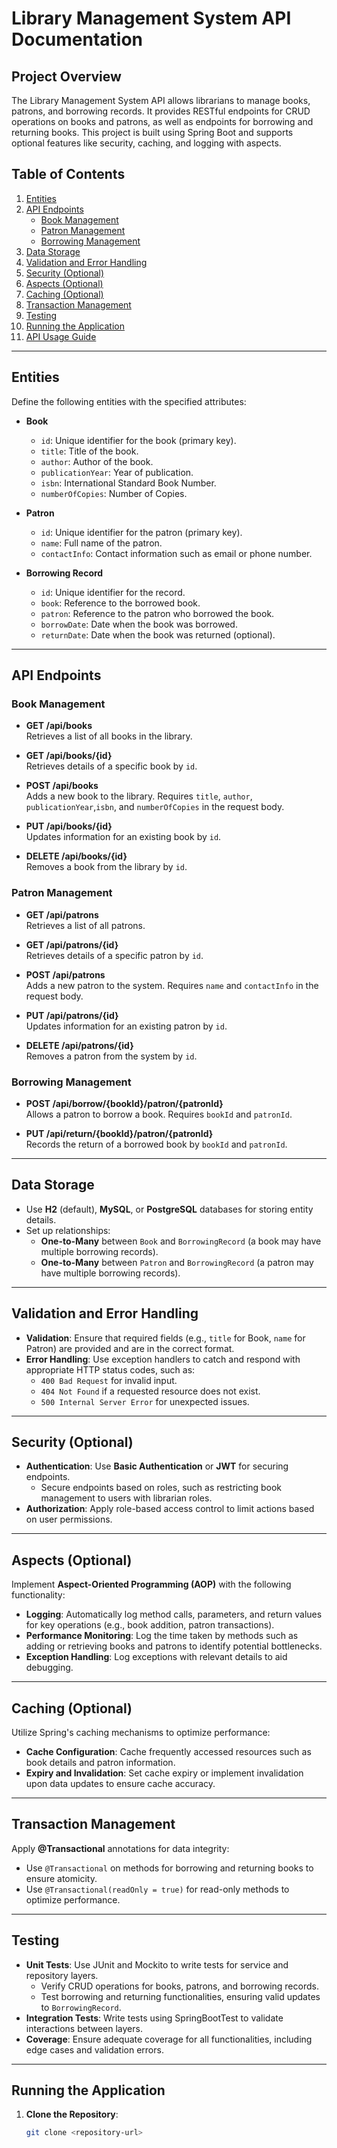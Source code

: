 # Library Management System API Documentation

## Project Overview

The Library Management System API allows librarians to manage books, patrons, and borrowing records. It provides RESTful endpoints for CRUD operations on books and patrons, as well as endpoints for borrowing and returning books. This project is built using Spring Boot and supports optional features like security, caching, and logging with aspects.

## Table of Contents

1. [Entities](#entities)
2. [API Endpoints](#api-endpoints)
    - [Book Management](#book-management)
    - [Patron Management](#patron-management)
    - [Borrowing Management](#borrowing-management)
3. [Data Storage](#data-storage)
4. [Validation and Error Handling](#validation-and-error-handling)
5. [Security (Optional)](#security-optional)
6. [Aspects (Optional)](#aspects-optional)
7. [Caching (Optional)](#caching-optional)
8. [Transaction Management](#transaction-management)
9. [Testing](#testing)
10. [Running the Application](#running-the-application)
11. [API Usage Guide](#api-usage-guide)

---

## Entities

Define the following entities with the specified attributes:

- **Book**
    - `id`: Unique identifier for the book (primary key).
    - `title`: Title of the book.
    - `author`: Author of the book.
    - `publicationYear`: Year of publication.
    - `isbn`: International Standard Book Number.
    - `numberOfCopies`: Number of Copies.
    

- **Patron**
    - `id`: Unique identifier for the patron (primary key).
    - `name`: Full name of the patron.
    - `contactInfo`: Contact information such as email or phone number.


- **Borrowing Record**
    - `id`: Unique identifier for the record.
    - `book`: Reference to the borrowed book.
    - `patron`: Reference to the patron who borrowed the book.
    - `borrowDate`: Date when the book was borrowed.
    - `returnDate`: Date when the book was returned (optional).

---

## API Endpoints

### Book Management

- **GET /api/books**  
  Retrieves a list of all books in the library.

- **GET /api/books/{id}**  
  Retrieves details of a specific book by `id`.

- **POST /api/books**  
  Adds a new book to the library. Requires `title`, `author`, `publicationYear`,`isbn`, and `numberOfCopies` in the request body.

- **PUT /api/books/{id}**  
  Updates information for an existing book by `id`.

- **DELETE /api/books/{id}**  
  Removes a book from the library by `id`.

### Patron Management

- **GET /api/patrons**  
  Retrieves a list of all patrons.

- **GET /api/patrons/{id}**  
  Retrieves details of a specific patron by `id`.

- **POST /api/patrons**  
  Adds a new patron to the system. Requires `name` and `contactInfo` in the request body.

- **PUT /api/patrons/{id}**  
  Updates information for an existing patron by `id`.

- **DELETE /api/patrons/{id}**  
  Removes a patron from the system by `id`.

### Borrowing Management

- **POST /api/borrow/{bookId}/patron/{patronId}**  
  Allows a patron to borrow a book. Requires `bookId` and `patronId`.

- **PUT /api/return/{bookId}/patron/{patronId}**  
  Records the return of a borrowed book by `bookId` and `patronId`.

---

## Data Storage

- Use **H2** (default), **MySQL**, or **PostgreSQL** databases for storing entity details.
- Set up relationships:
    - **One-to-Many** between `Book` and `BorrowingRecord` (a book may have multiple borrowing records).
    - **One-to-Many** between `Patron` and `BorrowingRecord` (a patron may have multiple borrowing records).

---

## Validation and Error Handling

- **Validation**: Ensure that required fields (e.g., `title` for Book, `name` for Patron) are provided and are in the correct format.
- **Error Handling**: Use exception handlers to catch and respond with appropriate HTTP status codes, such as:
    - `400 Bad Request` for invalid input.
    - `404 Not Found` if a requested resource does not exist.
    - `500 Internal Server Error` for unexpected issues.

---

## Security (Optional)

- **Authentication**: Use **Basic Authentication** or **JWT** for securing endpoints.
    - Secure endpoints based on roles, such as restricting book management to users with librarian roles.
- **Authorization**: Apply role-based access control to limit actions based on user permissions.

---

## Aspects (Optional)

Implement **Aspect-Oriented Programming (AOP)** with the following functionality:

- **Logging**: Automatically log method calls, parameters, and return values for key operations (e.g., book addition, patron transactions).
- **Performance Monitoring**: Log the time taken by methods such as adding or retrieving books and patrons to identify potential bottlenecks.
- **Exception Handling**: Log exceptions with relevant details to aid debugging.

---

## Caching (Optional)

Utilize Spring's caching mechanisms to optimize performance:

- **Cache Configuration**: Cache frequently accessed resources such as book details and patron information.
- **Expiry and Invalidation**: Set cache expiry or implement invalidation upon data updates to ensure cache accuracy.

---

## Transaction Management

Apply **@Transactional** annotations for data integrity:

- Use `@Transactional` on methods for borrowing and returning books to ensure atomicity.
- Use `@Transactional(readOnly = true)` for read-only methods to optimize performance.

---

## Testing

- **Unit Tests**: Use JUnit and Mockito to write tests for service and repository layers.
    - Verify CRUD operations for books, patrons, and borrowing records.
    - Test borrowing and returning functionalities, ensuring valid updates to `BorrowingRecord`.
- **Integration Tests**: Write tests using SpringBootTest to validate interactions between layers.
- **Coverage**: Ensure adequate coverage for all functionalities, including edge cases and validation errors.

---

## Running the Application

1. **Clone the Repository**:
   ```bash
   git clone <repository-url>
   

